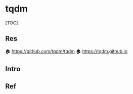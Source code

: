 # tqdm

[TOC]



## Res
🏠 https://github.com/tqdm/tqdm
🏠 https://tqdm.github.io



## Intro


## Ref

